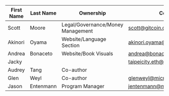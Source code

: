 | First Name | Last Name | Ownership                         | Contact                        | Translation Focus? | Responsibilities | Note |
| ---------- | --------- | --------------------------------- | ------------------------------ | ------------------ | ---------------- | ---- |
| Scott      | Moore     | Legal/Governance/Money Management | scott@gitcoin.co               |                    |                  |      |
| Akinori    | Oyama     | Website/Language Section          | akinori.oyama@akinorioyama.com | Japanese           |                  |      |
| Andrea     | Bonaceto  | Website/Book Visuals              | andrea@bonaceto.com            |                    |                  |      |
| Jacky      |           |                                   | taipeicity.eth@gmail.com       |                    |                  |      |
| Audrey     | Tang      | Co-author                         |                                |                    |                  |      |
| Glen       | Weyl      | Co-author                         | glenweyl@microsoft.com         |                    |                  |      |
| Jason      | Entenmann | Program Manager                   | jentenmann@microsoft.com       |                    |                  |      |